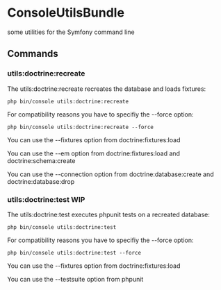 # ConsoleUtilsBundle

some utilities for the Symfony command line

## Commands

### utils:doctrine:recreate

The utils:doctrine:recreate recreates the database and loads fixtures:

    php bin/console utils:doctrine:recreate

For compatibility reasons you have to specifiy the --force option:

    php bin/console utils:doctrine:recreate --force

You can use the --fixtures option from doctrine:fixtures:load

You can use the --em option from doctrine:fixtures:load and doctrine:schema:create

You can use the --connection option from doctrine:database:create and doctrine:database:drop


### utils:doctrine:test WIP

The utils:doctrine:test executes phpunit tests on a recreated database:

    php bin/console utils:doctrine:test

For compatibility reasons you have to specifiy the --force option:

    php bin/console utils:doctrine:test --force

You can use the --fixtures option from doctrine:fixtures:load

You can use the --testsuite option from phpunit
